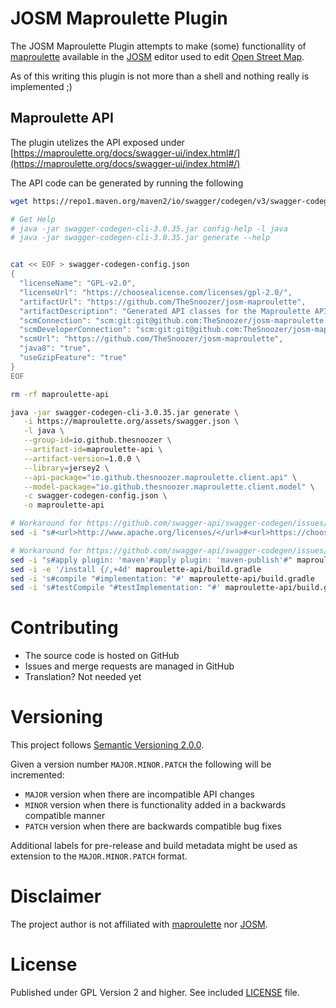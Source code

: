 # JOSM Maproulette Plugin

The JOSM Maproulette Plugin attempts to make (some) functionallity of [maproulette][maproulette] available in the [JOSM][josm] editor used to edit [Open Street Map][osm].

As of this writing this plugin is not more than a shell and nothing really is implemented ;)

## Maproulette API

The plugin utelizes the API exposed under [https://maproulette.org/docs/swagger-ui/index.html#/](https://maproulette.org/docs/swagger-ui/index.html#/)

The API code can be generated by running the following

```bash
wget https://repo1.maven.org/maven2/io/swagger/codegen/v3/swagger-codegen-cli/3.0.35/swagger-codegen-cli-3.0.35.jar -O swagger-codegen-cli-3.0.35.jar

# Get Help
# java -jar swagger-codegen-cli-3.0.35.jar config-help -l java
# java -jar swagger-codegen-cli-3.0.35.jar generate --help


cat << EOF > swagger-codegen-config.json
{
  "licenseName": "GPL-v2.0",
  "licenseUrl": "https://choosealicense.com/licenses/gpl-2.0/",
  "artifactUrl": "https://github.com/TheSnoozer/josm-maproulette",
  "artifactDescription": "Generated API classes for the Maproulette API under https://maproulette.org/docs/swagger-ui/index.html#/. Generated via https://github.com/swagger-api/swagger-codegen",
  "scmConnection": "scm:git:git@github.com:TheSnoozer/josm-maproulette.git",
  "scmDeveloperConnection": "scm:git:git@github.com:TheSnoozer/josm-maproulette.git",
  "scmUrl": "https://github.com/TheSnoozer/josm-maproulette",
  "java8": "true",
  "useGzipFeature": "true"
}
EOF

rm -rf maproulette-api

java -jar swagger-codegen-cli-3.0.35.jar generate \
   -i https://maproulette.org/assets/swagger.json \
   -l java \
   --group-id=io.github.thesnoozer \
   --artifact-id=maproulette-api \
   --artifact-version=1.0.0 \
   --library=jersey2 \
   --api-package="io.github.thesnoozer.maproulette.client.api" \
   --model-package="io.github.thesnoozer.maproulette.client.model" \
   -c swagger-codegen-config.json \
   -o maproulette-api

# Workaround for https://github.com/swagger-api/swagger-codegen/issues/11951
sed -i "s#<url>http://www.apache.org/licenses/</url>#<url>https://choosealicense.com/licenses/gpl-2.0/</url>#" maproulette-api/pom.xml

# Workaround for https://github.com/swagger-api/swagger-codegen/issues/11952
sed -i "s#apply plugin: 'maven'#apply plugin: 'maven-publish'#" maproulette-api/build.gradle
sed -i -e '/install {/,+4d' maproulette-api/build.gradle
sed -i 's#compile "#implementation: "#' maproulette-api/build.gradle
sed -i 's#testCompile "#testImplementation: "#' maproulette-api/build.gradle

```

# Contributing
- The source code is hosted on GitHub
- Issues and merge requests are managed in GitHub
- Translation? Not needed yet

# Versioning
This project follows [Semantic Versioning 2.0.0](https://semver.org).

Given a version number `MAJOR.MINOR.PATCH` the following will be incremented:
- `MAJOR` version when there are incompatible API changes
- `MINOR` version when there is functionality added in a backwards compatible manner
- `PATCH` version when there are backwards compatible bug fixes

Additional labels for pre-release and build metadata might be used as extension to the `MAJOR.MINOR.PATCH` format.

# Disclaimer
The project author is not affiliated with [maproulette][maproulette] nor [JOSM][josm].

# License
Published under GPL Version 2 and higher. See included [LICENSE](LICENSE) file.


[osm]:http://www.openstreetmap.org
[josm]:http://josm.openstreetmap.de/
[maproulette]:https://maproulette.org/
